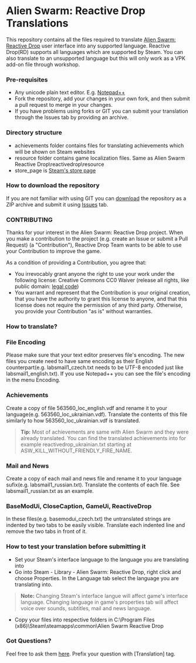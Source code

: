 # Alien Swarm: Reactive Drop Translations #

This repository contains all the files required to translate [Alien Swarm: Reactive Drop](http://store.steampowered.com/app/563560/) user interface into any supported language. Reactive Drop(RD) supports all languages which are supported by Steam. You can also translate to an unsupported language but this will only work as a VPK add-on file through workshop.

### Pre-requisites ###

* Any unicode plain text editor. E.g. [Notepad++](https://notepad-plus-plus.org/)
* Fork the repository, add your changes in your own fork, and then submit a pull request to merge in your changes.
* If you have problems using forks or GIT you can submit your translation through the Issues tab by providing an archive.

### Directory structure ###
* achievements folder contains files for translating achievements which will be shown on Steam websites
* resource folder contains game localization files. Same as Alien Swarm Reactive Drop\reactivedrop\resource
* store_page is [Steam's store page](http://store.steampowered.com/app/563560/)

### How to download the repository ###
If you are not familiar with using GIT you can [download](https://bitbucket.org/reactivedropteam/reactivedrop_translations/downloads/) the repository as a ZIP archive and submit it using [Issues](https://bitbucket.org/reactivedropteam/reactivedrop_translations/issues) tab.

### CONTRIBUTING ###
Thanks for your interest in the Alien Swarm: Reactive Drop project.  When you make a
contribution to the project (e.g. create an Issue or submit a Pull Request)
(a "Contribution"), Reactive Drop Team wants to be able to use your Contribution to improve
the game.

As a condition of providing a Contribution, you agree that: 

* You irrevocably grant anyone the right to use your work under the following license: Creative Commons CC0 Waiver (release all rights, like public domain: [legal code](https://creativecommons.org/publicdomain/zero/1.0/))
* You warrant and represent that the Contribution is your original creation,
that you have the authority to grant this license to anyone, and that this
license does not require the permission of any third party.  Otherwise, you
provide your Contribution "as is" without warranties. 

### How to translate? ###
### File Encoding
Please make sure that your text editor preserves file's encoding. The new files you create need to have same encoding as their English counterpart(e.g. labsmail1_czech.txt needs to be UTF-8 encoded just like labsmail1_english.txt). If you use Notepad++ you can see the file's encoding in the menu Encoding.
### Achievements
Create a copy of file 563560_loc_english.vdf and rename it to your language(e.g. 563560_loc_ukrainian.vdf).
Translate the contents of this file similarly to how 563560_loc_ukrainian.vdf is translated.
> **Tip:** Most of achievements are same with Alien Swarm and they were already translated. You can find the translated achievements into for example reactivedrop_ukrainian.txt starting at ASW_KILL_WITHOUT_FRIENDLY_FIRE_NAME.
### Mail and News
Create a copy of each mail and news file and rename it to your language sufix(e.g. labsmail1_russian.txt). Translate the contents of each file. See labsmail1_russian.txt as an example.
### BaseModUi, CloseCaption, GameUi, ReactiveDrop
In these files(e.g. basemodui_czech.txt) the untranslated strings are indented by two tabs to be easily visible. Translate each indented line and remove the two tabs in front of it.
### How to test your translation before submitting it ###
* Set your Steam's interface language to the language you are translating into
* Go into Steam - Library - Alien Swarm: Reactive Drop, right click and choose Properties. In the Language tab select the language you are translating into. 
> **Note:** Changing Steam's interface langue will affect game's interface language. Changing language in game's properties tab will affect voice over sounds, subtitles, mail and news language.

* Copy your files into respective folders in C:\Program Files (x86)\Steam\steamapps\common\Alien Swarm Reactive Drop
### Got Questions? ###
Feel free to ask them [here](http://steamcommunity.com/app/563560/discussions/1/). Prefix your question with [Translation] tag. 